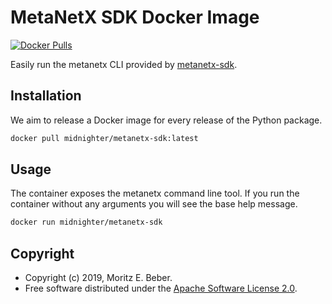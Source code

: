 # MetaNetX SDK Docker Image

[![Docker Pulls](https://img.shields.io/docker/pulls/midnighter/metanetx-sdk)](https://hub.docker.com/r/midnighter/metanetx-sdk)

Easily run the metanetx CLI provided by
[metanetx-sdk](https://pypi.org/project/metanetx-sdk/).

## Installation

We aim to release a Docker image for every release of the Python package.

```bash
docker pull midnighter/metanetx-sdk:latest
```

## Usage

The container exposes the metanetx command line tool. If you run the container
without any arguments you will see the base help message.

```bash
docker run midnighter/metanetx-sdk
```

## Copyright

* Copyright (c) 2019, Moritz E. Beber.
* Free software distributed under the [Apache Software License 2.0](LICENSE).
